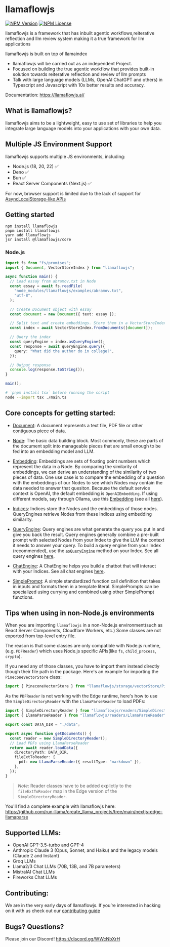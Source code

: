 # llamaflowjs

[![NPM Version](https://img.shields.io/npm/v/llamaflowjs)](https://www.npmjs.com/package/llamaflowjs)
[![NPM License](https://img.shields.io/npm/l/llamaflowjs)](https://www.npmjs.com/package/llamaflowjs)

llamaflowjs is a framework that has inbuilt agentic workflows,reiterative reflection and llm review system making it a true framework for llm applications

llamaflowjs is built on top of llamaindex

- llamaflowjs will be carried out as an independent Project.
- Focused on building the true agentic workflow that provides built-in solution towards reiterative reflection and review of llm prompts
- Talk with large language models (LLMs, OpenAI ChatGPT and others) in Typescript and Javascript with 10x better results and accuracy.

Documentation: https://llamaflowjs.ai/

## What is llamaflowjs?

llamaflowjs aims to be a lightweight, easy to use set of libraries to help you integrate large language models into your applications with your own data.

## Multiple JS Environment Support

llamaflowjs supports multiple JS environments, including:

- Node.js (18, 20, 22) ✅
- Deno ✅
- Bun ✅
- React Server Components (Next.js) ✅

For now, browser support is limited due to the lack of support for [AsyncLocalStorage-like APIs](https://github.com/tc39/proposal-async-context)

## Getting started

```shell
npm install llamaflowjs
pnpm install llamaflowjs
yarn add llamaflowjs
jsr install @llamaflowjs/core
```

### Node.js

```ts
import fs from "fs/promises";
import { Document, VectorStoreIndex } from "llamaflowjs";

async function main() {
  // Load essay from abramov.txt in Node
  const essay = await fs.readFile(
    "node_modules/llamaflowjs/examples/abramov.txt",
    "utf-8",
  );

  // Create Document object with essay
  const document = new Document({ text: essay });

  // Split text and create embeddings. Store them in a VectorStoreIndex
  const index = await VectorStoreIndex.fromDocuments([document]);

  // Query the index
  const queryEngine = index.asQueryEngine();
  const response = await queryEngine.query({
    query: "What did the author do in college?",
  });

  // Output response
  console.log(response.toString());
}

main();
```

```bash
# `pnpm install tsx` before running the script
node --import tsx ./main.ts
```

## Core concepts for getting started:

- [Document](/packages/llamaflowjs/src/Node.ts): A document represents a text file, PDF file or other contiguous piece of data.

- [Node](/packages/llamaflowjs/src/Node.ts): The basic data building block. Most commonly, these are parts of the document split into manageable pieces that are small enough to be fed into an embedding model and LLM.

- [Embedding](/packages/llamaflowjs/src/embeddings/OpenAIEmbedding.ts): Embeddings are sets of floating point numbers which represent the data in a Node. By comparing the similarity of embeddings, we can derive an understanding of the similarity of two pieces of data. One use case is to compare the embedding of a question with the embeddings of our Nodes to see which Nodes may contain the data needed to answer that quesiton. Because the default service context is OpenAI, the default embedding is `OpenAIEmbedding`. If using different models, say through Ollama, use this [Embedding](/packages/llamaflowjs/src/embeddings/OllamaEmbedding.ts) (see all [here](/packages/llamaflowjs/src/embeddings)).

- [Indices](/packages/llamaflowjs/src/indices/): Indices store the Nodes and the embeddings of those nodes. QueryEngines retrieve Nodes from these Indices using embedding similarity.

- [QueryEngine](/packages/llamaflowjs/src/engines/query/RetrieverQueryEngine.ts): Query engines are what generate the query you put in and give you back the result. Query engines generally combine a pre-built prompt with selected Nodes from your Index to give the LLM the context it needs to answer your query. To build a query engine from your Index (recommended), use the [`asQueryEngine`](/packages/llamaflowjs/src/indices/BaseIndex.ts) method on your Index. See all query engines [here](/packages/llamaflowjs/src/engines/query).

- [ChatEngine](/packages/llamaflowjs/src/engines/chat/SimpleChatEngine.ts): A ChatEngine helps you build a chatbot that will interact with your Indices. See all chat engines [here](/packages/llamaflowjs/src/engines/chat).

- [SimplePrompt](/packages/llamaflowjs/src/Prompt.ts): A simple standardized function call definition that takes in inputs and formats them in a template literal. SimplePrompts can be specialized using currying and combined using other SimplePrompt functions.

## Tips when using in non-Node.js environments

When you are importing `llamaflowjs` in a non-Node.js environment(such as React Server Components, Cloudflare Workers, etc.)
Some classes are not exported from top-level entry file.

The reason is that some classes are only compatible with Node.js runtime,(e.g. `PDFReader`) which uses Node.js specific APIs(like `fs`, `child_process`, `crypto`).

If you need any of those classes, you have to import them instead directly though their file path in the package.
Here's an example for importing the `PineconeVectorStore` class:

```typescript
import { PineconeVectorStore } from "llamaflowjs/storage/vectorStore/PineconeVectorStore";
```

As the `PDFReader` is not working with the Edge runtime, here's how to use the `SimpleDirectoryReader` with the `LlamaParseReader` to load PDFs:

```typescript
import { SimpleDirectoryReader } from "llamaflowjs/readers/SimpleDirectoryReader";
import { LlamaParseReader } from "llamaflowjs/readers/LlamaParseReader";

export const DATA_DIR = "./data";

export async function getDocuments() {
  const reader = new SimpleDirectoryReader();
  // Load PDFs using LlamaParseReader
  return await reader.loadData({
    directoryPath: DATA_DIR,
    fileExtToReader: {
      pdf: new LlamaParseReader({ resultType: "markdown" }),
    },
  });
}
```

> _Note_: Reader classes have to be added explictly to the `fileExtToReader` map in the Edge version of the `SimpleDirectoryReader`.

You'll find a complete example with llamaflowjs here: https://github.com/run-llama/create_llama_projects/tree/main/nextjs-edge-llamaparse

## Supported LLMs:

- OpenAI GPT-3.5-turbo and GPT-4
- Anthropic Claude 3 (Opus, Sonnet, and Haiku) and the legacy models (Claude 2 and Instant)
- Groq LLMs
- Llama2/3 Chat LLMs (70B, 13B, and 7B parameters)
- MistralAI Chat LLMs
- Fireworks Chat LLMs

## Contributing:

We are in the very early days of llamaflowjs. If you’re interested in hacking on it with us check out our [contributing guide](/CONTRIBUTING.md)

## Bugs? Questions?

Please join our Discord! https://discord.gg/WWcNbXrH
